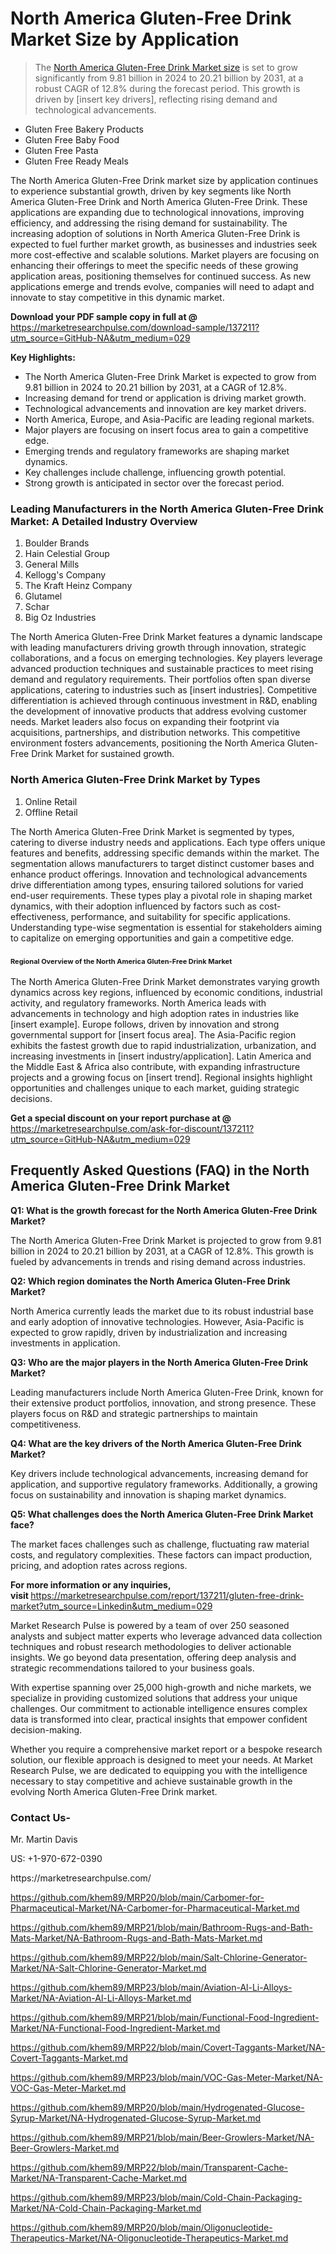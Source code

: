 <h1>North America Gluten-Free Drink Market&nbsp;Size by Application</h1><blockquote><p>The <a href="https://marketresearchpulse.com/download-sample/137211?utm_source=GitHub-NA&amp;utm_medium=029">North America Gluten-Free Drink Market size</a> is set to grow significantly from 9.81 billion in 2024 to 20.21 billion by 2031, at a robust CAGR of 12.8% during the forecast period. This growth is driven by [insert key drivers], reflecting rising demand and technological advancements.</p></blockquote><ul><li>Gluten Free Bakery Products<li> Gluten Free Baby Food<li> Gluten Free Pasta<li> Gluten Free Ready Meals</li></ul><p>The North America Gluten-Free Drink market size by application continues to experience substantial growth, driven by key segments like North America Gluten-Free Drink and North America Gluten-Free Drink. These applications are expanding due to technological innovations, improving efficiency, and addressing the rising demand for sustainability. The increasing adoption of solutions in North America Gluten-Free Drink is expected to fuel further market growth, as businesses and industries seek more cost-effective and scalable solutions. Market players are focusing on enhancing their offerings to meet the specific needs of these growing application areas, positioning themselves for continued success. As new applications emerge and trends evolve, companies will need to adapt and innovate to stay competitive in this dynamic market.</p><p><strong>Download your PDF sample copy in full at @ </strong><a href="https://marketresearchpulse.com/download-sample/137211?utm_source=GitHub-NA&amp;utm_medium=029">https://marketresearchpulse.com/download-sample/137211?utm_source=GitHub-NA&amp;utm_medium=029</a></p><p><strong>Key Highlights: </strong></p><ul><li>The North America Gluten-Free Drink Market is expected to grow from 9.81 billion in 2024 to 20.21 billion by 2031, at a CAGR of 12.8%.</li><li>Increasing demand for trend or application is driving market growth.</li><li>Technological advancements and innovation are key market drivers.</li><li>North America, Europe, and Asia-Pacific are leading regional markets.</li><li>Major players are focusing on insert focus area to gain a competitive edge.</li><li>Emerging trends and regulatory frameworks are shaping market dynamics.</li><li>Key challenges include challenge, influencing growth potential.</li><li>Strong growth is anticipated in sector over the forecast period.</li></ul><h3>Leading Manufacturers in the North America Gluten-Free Drink Market: A Detailed Industry Overview</h3><ol><li>Boulder Brands</li><li>Hain Celestial Group</li><li>General Mills</li><li>Kellogg's Company</li><li>The Kraft Heinz Company</li><li>Glutamel</li><li>Schar</li><li>Big Oz Industries</li></ol><div class="flex max-w-full flex-col flex-grow"><div class="min-h-8 text-message flex w-full flex-col items-end gap-2 whitespace-normal break-words [.text-message+&amp;]:mt-5" dir="auto" data-message-author-role="assistant" data-message-id="fd8432e4-4910-450d-b182-61b7bfb0a01f" data-message-model-slug="gpt-4o"><div class="flex w-full flex-col gap-1 empty:hidden first:pt-[3px]"><div class="markdown prose w-full break-words dark:prose-invert light"><p>The North America Gluten-Free Drink Market features a dynamic landscape with leading manufacturers driving growth through innovation, strategic collaborations, and a focus on emerging technologies. Key players leverage advanced production techniques and sustainable practices to meet rising demand and regulatory requirements. Their portfolios often span diverse applications, catering to industries such as [insert industries]. Competitive differentiation is achieved through continuous investment in R&amp;D, enabling the development of innovative products that address evolving customer needs. Market leaders also focus on expanding their footprint via acquisitions, partnerships, and distribution networks. This competitive environment fosters advancements, positioning the North America Gluten-Free Drink Market for sustained growth.</p></div></div></div></div><h3>North America Gluten-Free Drink Market by Types</h3><ol><li>Online Retail<li> Offline Retail</li></ol><div class="flex max-w-full flex-col flex-grow"><div class="min-h-8 text-message flex w-full flex-col items-end gap-2 whitespace-normal break-words [.text-message+&amp;]:mt-5" dir="auto" data-message-author-role="assistant" data-message-id="084470be-0bb7-4664-bddf-5156b4f41249" data-message-model-slug="gpt-4o-mini"><div class="flex w-full flex-col gap-1 empty:hidden first:pt-[3px]"><div class="markdown prose w-full break-words dark:prose-invert light"><p>The North America Gluten-Free Drink Market is segmented by types, catering to diverse industry needs and applications. Each type offers unique features and benefits, addressing specific demands within the market. The segmentation allows manufacturers to target distinct customer bases and enhance product offerings. Innovation and technological advancements drive differentiation among types, ensuring tailored solutions for varied end-user requirements. These types play a pivotal role in shaping market dynamics, with their adoption influenced by factors such as cost-effectiveness, performance, and suitability for specific applications. Understanding type-wise segmentation is essential for stakeholders aiming to capitalize on emerging opportunities and gain a competitive edge.</p></div></div></div></div><h3><span style="font-size: 11px;">Regional Overview of the North America Gluten-Free Drink Market</span></h3><div class="flex max-w-full flex-col flex-grow"><div class="min-h-8 text-message flex w-full flex-col items-end gap-2 whitespace-normal break-words [.text-message+&amp;]:mt-5" dir="auto" data-message-author-role="assistant" data-message-id="e9038762-ce64-4e30-91c9-9bd413514231" data-message-model-slug="gpt-4o-mini"><div class="flex w-full flex-col gap-1 empty:hidden first:pt-[3px]"><div class="markdown prose w-full break-words dark:prose-invert light"><p>The North America Gluten-Free Drink Market demonstrates varying growth dynamics across key regions, influenced by economic conditions, industrial activity, and regulatory frameworks. North America leads with advancements in technology and high adoption rates in industries like [insert example]. Europe follows, driven by innovation and strong governmental support for [insert focus area]. The Asia-Pacific region exhibits the fastest growth due to rapid industrialization, urbanization, and increasing investments in [insert industry/application]. Latin America and the Middle East &amp; Africa also contribute, with expanding infrastructure projects and a growing focus on [insert trend]. Regional insights highlight opportunities and challenges unique to each market, guiding strategic decisions.</p></div></div></div></div><p><strong>Get a special discount on your report purchase at @ </strong><a href="https://marketresearchpulse.com/ask-for-discount/137211?utm_source=GitHub-NA&amp;utm_medium=029">https://marketresearchpulse.com/ask-for-discount/137211?utm_source=GitHub-NA&amp;utm_medium=029</a></p><h2>Frequently Asked Questions (FAQ) in the North America Gluten-Free Drink Market</h2><p><strong>Q1: What is the growth forecast for the North America Gluten-Free Drink Market?</strong></p><p>The North America Gluten-Free Drink Market is projected to grow from 9.81 billion in 2024 to 20.21 billion by 2031, at a CAGR of 12.8%. This growth is fueled by advancements in trends and rising demand across industries.</p><p><strong>Q2: Which region dominates the North America Gluten-Free Drink Market?</strong></p><p>North America currently leads the market due to its robust industrial base and early adoption of innovative technologies. However, Asia-Pacific is expected to grow rapidly, driven by industrialization and increasing investments in application.</p><p><strong>Q3: Who are the major players in the North America Gluten-Free Drink Market?</strong></p><p>Leading manufacturers include North America Gluten-Free Drink, known for their extensive product portfolios, innovation, and strong presence. These players focus on R&amp;D and strategic partnerships to maintain competitiveness.</p><p><strong>Q4: What are the key drivers of the North America Gluten-Free Drink Market?</strong></p><p>Key drivers include technological advancements, increasing demand for application, and supportive regulatory frameworks. Additionally, a growing focus on sustainability and innovation is shaping market dynamics.</p><p><strong>Q5: What challenges does the North America Gluten-Free Drink Market face?</strong></p><p>The market faces challenges such as challenge, fluctuating raw material costs, and regulatory complexities. These factors can impact production, pricing, and adoption rates across regions.</p><p><strong>For more information or any inquiries, visit&nbsp;</strong><a href="https://marketresearchpulse.com/report/137211/gluten-free-drink-market?utm_source=Linkedin&utm_medium=029">https://marketresearchpulse.com/report/137211/gluten-free-drink-market?utm_source=Linkedin&utm_medium=029</a></p><p>Market Research Pulse is powered by a team of over 250 seasoned analysts and subject matter experts who leverage advanced data collection techniques and robust research methodologies to deliver actionable insights. We go beyond data presentation, offering deep analysis and strategic recommendations tailored to your business goals.</p><p>With expertise spanning over 25,000 high-growth and niche markets, we specialize in providing customized solutions that address your unique challenges. Our commitment to actionable intelligence ensures complex data is transformed into clear, practical insights that empower confident decision-making.</p><p>Whether you require a comprehensive market report or a bespoke research solution, our flexible approach is designed to meet your needs. At Market Research Pulse, we are dedicated to equipping you with the intelligence necessary to stay competitive and achieve sustainable growth in the evolving North America Gluten-Free Drink market.</p><h3><strong>Contact Us-</strong></h3><p>Mr. Martin Davis</p><p>US: +1-970-672-0390</p><p>https://marketresearchpulse.com/</p><p><a href="https://github.com/khem89/MRP20/blob/main/Carbomer-for-Pharmaceutical-Market/NA-Carbomer-for-Pharmaceutical-Market.md">https://github.com/khem89/MRP20/blob/main/Carbomer-for-Pharmaceutical-Market/NA-Carbomer-for-Pharmaceutical-Market.md</a></p><p><a href="https://github.com/khem89/MRP21/blob/main/Bathroom-Rugs-and-Bath-Mats-Market/NA-Bathroom-Rugs-and-Bath-Mats-Market.md">https://github.com/khem89/MRP21/blob/main/Bathroom-Rugs-and-Bath-Mats-Market/NA-Bathroom-Rugs-and-Bath-Mats-Market.md</a></p><p><a href="https://github.com/khem89/MRP22/blob/main/Salt-Chlorine-Generator-Market/NA-Salt-Chlorine-Generator-Market.md">https://github.com/khem89/MRP22/blob/main/Salt-Chlorine-Generator-Market/NA-Salt-Chlorine-Generator-Market.md</a></p><p><a href="https://github.com/khem89/MRP23/blob/main/Aviation-Al-Li-Alloys-Market/NA-Aviation-Al-Li-Alloys-Market.md">https://github.com/khem89/MRP23/blob/main/Aviation-Al-Li-Alloys-Market/NA-Aviation-Al-Li-Alloys-Market.md</a></p><p><a href="https://github.com/khem89/MRP21/blob/main/Functional-Food-Ingredient-Market/NA-Functional-Food-Ingredient-Market.md">https://github.com/khem89/MRP21/blob/main/Functional-Food-Ingredient-Market/NA-Functional-Food-Ingredient-Market.md</a></p><p><a href="https://github.com/khem89/MRP22/blob/main/Covert-Taggants-Market/NA-Covert-Taggants-Market.md">https://github.com/khem89/MRP22/blob/main/Covert-Taggants-Market/NA-Covert-Taggants-Market.md</a></p><p><a href="https://github.com/khem89/MRP23/blob/main/VOC-Gas-Meter-Market/NA-VOC-Gas-Meter-Market.md">https://github.com/khem89/MRP23/blob/main/VOC-Gas-Meter-Market/NA-VOC-Gas-Meter-Market.md</a></p><p><a href="https://github.com/khem89/MRP20/blob/main/Hydrogenated-Glucose-Syrup-Market/NA-Hydrogenated-Glucose-Syrup-Market.md">https://github.com/khem89/MRP20/blob/main/Hydrogenated-Glucose-Syrup-Market/NA-Hydrogenated-Glucose-Syrup-Market.md</a></p><p><a href="https://github.com/khem89/MRP21/blob/main/Beer-Growlers-Market/NA-Beer-Growlers-Market.md">https://github.com/khem89/MRP21/blob/main/Beer-Growlers-Market/NA-Beer-Growlers-Market.md</a></p><p><a href="https://github.com/khem89/MRP22/blob/main/Transparent-Cache-Market/NA-Transparent-Cache-Market.md">https://github.com/khem89/MRP22/blob/main/Transparent-Cache-Market/NA-Transparent-Cache-Market.md</a></p><p><a href="https://github.com/khem89/MRP23/blob/main/Cold-Chain-Packaging-Market/NA-Cold-Chain-Packaging-Market.md">https://github.com/khem89/MRP23/blob/main/Cold-Chain-Packaging-Market/NA-Cold-Chain-Packaging-Market.md</a></p><p><a href="https://github.com/khem89/MRP20/blob/main/Oligonucleotide-Therapeutics-Market/NA-Oligonucleotide-Therapeutics-Market.md">https://github.com/khem89/MRP20/blob/main/Oligonucleotide-Therapeutics-Market/NA-Oligonucleotide-Therapeutics-Market.md</a></p>
